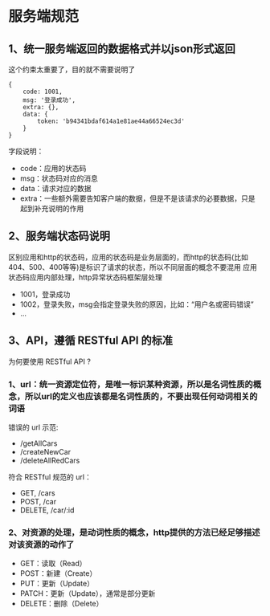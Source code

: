 # 服务端规范

## 1、统一服务端返回的数据格式并以json形式返回

这个约束太重要了，目的就不需要说明了

```
{
    code: 1001,
    msg: '登录成功',
    extra: {},
    data: {
        token: 'b94341bdaf614a1e81ae44a66524ec3d'
    }
}
```

字段说明：
* code：应用的状态码
* msg：状态码对应的消息
* data：请求对应的数据
* extra：一些额外需要告知客户端的数据，但是不是该请求的必要数据，只是起到补充说明的作用

## 2、服务端状态码说明

区别应用和http的状态码，应用的状态码是业务层面的，而http的状态码(比如404、500、400等等)是标识了请求的状态，所以不同层面的概念不要混用
应用状态码应用内部处理，http异常状态码框架层处理

* 1001，登录成功
* 1002，登录失败，msg会指定登录失败的原因，比如：“用户名或密码错误”
* ...

## 3、API，遵循 RESTful API 的标准

为何要使用 RESTful API ? 

### 1、url：统一资源定位符，是唯一标识某种资源，所以是名词性质的概念，所以url的定义也应该都是名词性质的，不要出现任何动词相关的词语

  错误的 url 示范:
  * /getAllCars
  * /createNewCar
  * /deleteAllRedCars

  符合 RESTful 规范的 url：
  * GET, /cars
  * POST, /car
  * DELETE, /car/:id

### 2、对资源的处理，是动词性质的概念，http提供的方法已经足够描述对该资源的动作了

  * GET：读取（Read）
  * POST：新建（Create）
  * PUT：更新（Update）
  * PATCH：更新（Update），通常是部分更新
  * DELETE：删除（Delete）

